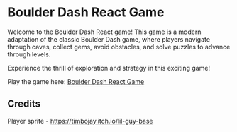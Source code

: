 # Boulder Dash React Game

Welcome to the Boulder Dash React game! This game is a modern adaptation of the classic Boulder Dash game, where players navigate through caves, collect gems, avoid obstacles, and solve puzzles to advance through levels.

Experience the thrill of exploration and strategy in this exciting game!

Play the game here: [Boulder Dash React Game](https://singular-lamington-9a3db4.netlify.app/)

## Credits

Player sprite - https://timbojay.itch.io/lil-guy-base


